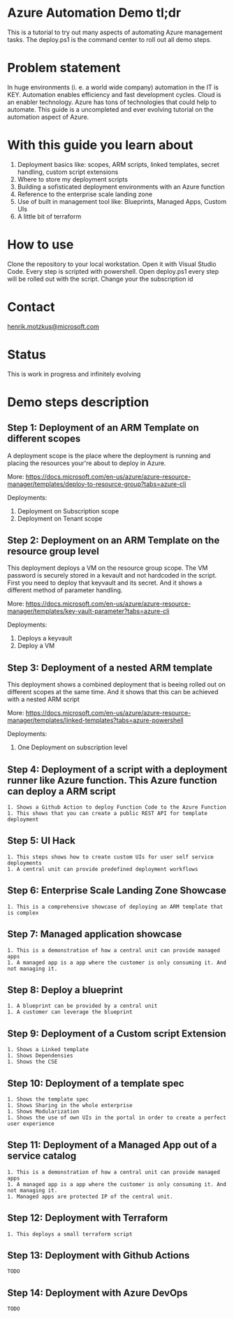 # Azure Automation Demo tl;dr
This is a tutorial to try out many aspects of automating Azure management tasks. The deploy.ps1 is the command center to roll out all demo steps.

# Problem statement
In huge environments (i. e. a world wide company) automation in the IT is KEY. Automation enables efficiency and fast development cycles. Cloud is an enabler technology. Azure has tons of technologies that could help to automate. This guide is a uncompleted and ever evolving tutorial on the automation aspect of Azure.

# With this guide you learn about 

1. Deployment basics like: scopes, ARM scripts, linked templates, secret handling, custom script extensions
1. Where to store my deployment scripts
1. Building a sofisticated deployment environments with an Azure function
1. Reference to the enterprise scale landing zone
1. Use of built in management tool like: Blueprints, Managed Apps, Custom UIs
1. A little bit of terraform

# How to use

Clone the repository to your local workstation. Open it with Visual Studio Code. Every step is scripted with powershell. Open deploy.ps1 every step will be rolled out with the script. Change your the subscription id 


# Contact
henrik.motzkus@microsoft.com

# Status
This is work in progress and infinitely evolving 

# Demo steps description
   
## Step 1: Deployment of an ARM Template on different scopes 

A deployment scope is the place where the deployment is running and placing the resources your're about to deploy in Azure.

More: https://docs.microsoft.com/en-us/azure/azure-resource-manager/templates/deploy-to-resource-group?tabs=azure-cli

Deployments:    
1. Deployment on Subscription scope
1. Deployment on Tenant scope


## Step 2: Deployment on an ARM Template on the resource group level

This deployment deploys a VM on the resource group scope. The VM password is securely stored in a kevault and not hardcoded in the script. First you need to deploy that keyvault and its secret. And it shows a different method of parameter handling. 

More: https://docs.microsoft.com/en-us/azure/azure-resource-manager/templates/key-vault-parameter?tabs=azure-cli

Deployments: 
1. Deploys a keyvault
1. Deploy a VM
    
## Step 3: Deployment of a nested ARM template

This deployment shows a combined deployment that is beeing rolled out on different scopes at the same time. And it shows that this can be achieved with a nested ARM script

More: https://docs.microsoft.com/en-us/azure/azure-resource-manager/templates/linked-templates?tabs=azure-powershell

Deployments:
1. One Deployment on subscription level
    

## Step 4: Deployment of a script with a deployment runner like Azure function. This Azure function can deploy a ARM script



    1. Shows a Github Action to deploy Function Code to the Azure Function
    1. This shows that you can create a public REST API for template deployment
    

## Step 5: UI Hack

    1. This steps shows how to create custom UIs for user self service deployments
    1. A central unit can provide predefined deployment workflows
    
## Step 6: Enterprise Scale Landing Zone Showcase

    1. This is a comprehensive showcase of deploying an ARM template that is complex
    
## Step 7: Managed application showcase

    1. This is a demonstration of how a central unit can provide managed apps
    1. A managed app is a app where the customer is only consuming it. And not managing it.
    
## Step 8: Deploy a blueprint

    1. A blueprint can be provided by a central unit
    1. A customer can leverage the blueprint
    
## Step 9: Deployment of a Custom script Extension 

    1. Shows a Linked template 
    1. Shows Dependensies
    1. Shows the CSE
    
## Step 10: Deployment of a template spec

    1. Shows the template spec
    1. Shows Sharing in the whole enterprise
    1. Shows Modularization
    1. Shows the use of own UIs in the portal in order to create a perfect user experience
    
## Step 11: Deployment of a Managed App out of a service catalog

    1. This is a demonstration of how a central unit can provide managed apps
    1. A managed app is a app where the customer is only consuming it. And not managing it.
    1. Managed apps are protected IP of the central unit.
    
## Step 12: Deployment with Terraform

    1. This deploys a small terraform script

## Step 13: Deployment with Github Actions

    TODO

## Step 14: Deployment with Azure DevOps

    TODO
